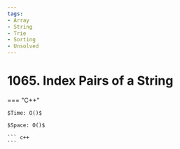 ```yaml
---
tags:
- Array
- String
- Trie
- Sorting
- Unsolved
---
```



# 1065. Index Pairs of a String

=== "C++"

    $Time: O()$

    $Space: O()$

    ``` c++
    ```